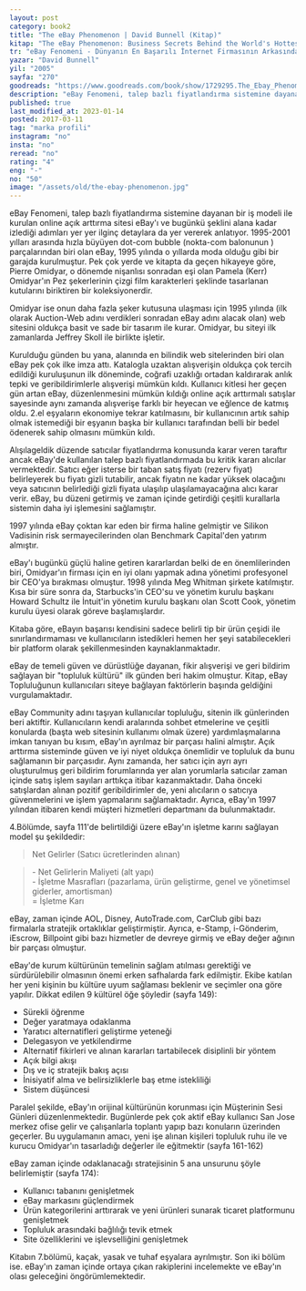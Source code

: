 ```yaml
---
layout: post  
category: book2  
title: "The eBay Phenomenon | David Bunnell (Kitap)"  
kitap: "The eBay Phenomenon: Business Secrets Behind the World's Hottest Internet Company"  
tr: "eBay Fenomeni - Dünyanın En Başarılı İnternet Firmasının Arkasındaki İş Sırları"  
yazar: "David Bunnell"  
yil: "2005"  
sayfa: "270"  
goodreads: "https://www.goodreads.com/book/show/1729295.The_Ebay_Phenomenon"
description: "eBay Fenomeni, talep bazlı fiyatlandırma sistemine dayanan bir iş modeline dayanan online açık arttırma sitesi ebay'i anlatıyor."
published: true
last_modified_at: 2023-01-14
posted: 2017-03-11
tag: "marka profili"
instagram: "no"
insta: "no"
reread: "no"
rating: "4"
eng: "-"
no: "50"
image: "/assets/old/the-ebay-phenomenon.jpg"
---
```


eBay Fenomeni, talep bazlı fiyatlandırma sistemine dayanan bir iş modeli ile kurulan online açık arttırma sitesi eBay'ı ve bugünkü şeklini alana kadar izlediği adımları yer yer ilginç detaylara da yer vererek anlatıyor. 1995-2001 yılları arasında hızla büyüyen dot-com bubble (nokta-com balonunun ) parçalarından biri olan eBay, 1995 yılında o yıllarda moda olduğu gibi bir garajda kurulmuştur. Pek çok yerde ve kitapta da geçen hikayeye göre, Pierre Omidyar, o dönemde nişanlısı sonradan eşi olan Pamela (Kerr) Omidyar'ın Pez şekerlerinin çizgi film karakterleri şeklinde tasarlanan kutularını biriktiren bir koleksiyonerdir.  
  
Omidyar ise onun daha fazla şeker kutusuna ulaşması için 1995 yılında (ilk olarak Auction-Web adını verdikleri sonradan eBay adını alacak olan) web sitesini oldukça basit ve sade bir tasarım ile kurar. Omidyar, bu siteyi ilk zamanlarda Jeffrey Skoll ile birlikte işletir.  
  
Kurulduğu günden bu yana, alanında en bilindik web sitelerinden biri olan eBay pek çok ilke imza attı. Katalogla uzaktan alışverişin oldukça çok tercih edildiği kuruluşunun ilk döneminde, coğrafi uzaklığı ortadan kaldırarak anlık tepki ve geribildirimlerle alışverişi mümkün kıldı. Kullanıcı kitlesi her geçen gün artan eBay, düzenlenmesini mümkün kıldığı online açık arttırmalı satışlar sayesinde aynı zamanda alışverişe farklı bir heyecan ve eğlence de katmış oldu. 2.el eşyaların ekonomiye tekrar katılmasını, bir kullanıcının artık sahip olmak istemediği bir eşyanın başka bir kullanıcı tarafından belli bir bedel ödenerek sahip olmasını mümkün kıldı.  
  
Alışılageldik düzende satıcılar fiyatlandırma konusunda karar veren taraftır ancak eBay'de kullanılan talep bazlı fiyatlandırmada bu kritik kararı alıcılar vermektedir. Satıcı eğer isterse bir taban satış fiyatı (rezerv fiyat) belirleyerek bu fiyatı gizli tutabilir, ancak fiyatın ne kadar yüksek olacağını veya satıcının belirlediği gizli fiyata ulaşılıp ulaşılamayacağına alıcı karar verir. eBay, bu düzeni getirmiş ve zaman içinde getirdiği çeşitli kurallarla sistemin daha iyi işlemesini sağlamıştır.  
  
1997 yılında eBay çoktan kar eden bir firma haline gelmiştir ve Silikon Vadisinin risk sermayecilerinden olan Benchmark Capital'den yatırım almıştır.  
  
eBay'ı bugünkü güçlü haline getiren kararlardan belki de en önemlilerinden biri, Omidyar'ın firması için en iyi olanı yapmak adına yönetimi profesyonel bir CEO'ya bırakması olmuştur. 1998 yılında Meg Whitman şirkete katılmıştır. Kısa bir süre sonra da, Starbucks'in CEO'su ve yönetim kurulu başkanı Howard Schultz ile İntuit'in yönetim kurulu başkanı olan Scott Cook, yönetim kurulu üyesi olarak göreve başlamışlardır.  
  
Kitaba göre, eBayın başarısı kendisini sadece belirli tip bir ürün çeşidi ile sınırlandırmaması ve kullanıcıların istedikleri hemen her şeyi satabilecekleri bir platform olarak şekillenmesinden kaynaklanmaktadır.  
  
eBay de temeli güven ve dürüstlüğe dayanan, fikir alışverişi ve geri bildirim sağlayan bir "topluluk kültürü" ilk günden beri hakim olmuştur. Kitap, eBay Topluluğunun kullanıcıları siteye bağlayan faktörlerin başında geldiğini vurgulamaktadır.  
  
eBay Community adını taşıyan kullanıcılar topluluğu, sitenin ilk günlerinden beri aktiftir. Kullanıcıların kendi aralarında sohbet etmelerine ve çeşitli konularda (başta web sitesinin kullanımı olmak üzere) yardımlaşmalarına imkan tanıyan bu kısım, eBay'ın ayrılmaz bir parçası halini almıştır. Açık arttırma sisteminde güven ve iyi niyet oldukça önemlidir ve topluluk da bunu sağlamanın bir parçasıdır. Aynı zamanda, her satıcı için ayrı ayrı oluşturulmuş geri bildirim forumlarında yer alan yorumlarla satıcılar zaman içinde satış işlem sayıları arttıkça itibar kazanmaktadır. Daha önceki satışlardan alınan pozitif geribildirimler de, yeni alıcıların o satıcıya güvenmelerini ve işlem yapmalarını sağlamaktadır. Ayrıca, eBay'ın 1997 yılından itibaren kendi müşteri hizmetleri departmanı da bulunmaktadır.  
  
4.Bölümde, sayfa 111'de belirtildiği üzere eBay'ın işletme karını sağlayan model şu şekildedir:  
  
> Net Gelirler (Satıcı ücretlerinden alınan)  
  
> \- Net Gelirlerin Maliyeti (alt yapı)  
> \- İşletme Masrafları (pazarlama, ürün geliştirme, genel ve yönetimsel giderler, amortisman)  
> \= İşletme Karı  
  
eBay, zaman içinde AOL, Disney, AutoTrade.com, CarClub gibi bazı firmalarla stratejik ortaklıklar geliştirmiştir. Ayrıca, e-Stamp, i-Gönderim, iEscrow, Billpoint gibi bazı hizmetler de devreye girmiş ve eBay değer ağının bir parçası olmuştur.  
  
eBay'de kurum kültürünün temelinin sağlam atılması gerektiği ve sürdürülebilir olmasının önemi erken safhalarda fark edilmiştir. Ekibe katılan her yeni kişinin bu kültüre uyum sağlaması beklenir ve seçimler ona göre yapılır. Dikkat edilen 9 kültürel öğe şöyledir (sayfa 149):  
- Sürekli öğrenme  
- Değer yaratmaya odaklanma  
- Yaratıcı alternatifleri geliştirme yeteneği  
- Delegasyon ve yetkilendirme  
- Alternatif fikirleri ve alınan kararları tartabilecek disiplinli bir yöntem  
- Açık bilgi akışı  
- Dış ve iç stratejik bakış açısı  
- İnisiyatif alma ve belirsizliklerle baş etme istekliliği  
- Sistem düşüncesi  
  
Paralel şekilde, eBay'ın orijinal kültürünün korunması için Müşterinin Sesi Günleri düzenlenmektedir. Bugünlerde pek çok aktif eBay kullanıcı San Jose merkez ofise gelir ve çalışanlarla toplantı yapıp bazı konuların üzerinden geçerler. Bu uygulamanın amacı, yeni işe alınan kişileri topluluk ruhu ile ve kurucu Omidyar'ın tasarladığı değerler ile eğitmektir (sayfa 161-162)  
  
eBay zaman içinde odaklanacağı stratejisinin 5 ana unsurunu şöyle belirlemiştir (sayfa 174):  
- Kullanıcı tabanını genişletmek  
- eBay markasını güçlendirmek  
- Ürün kategorilerini arttırarak ve yeni ürünleri sunarak ticaret platformunu genişletmek  
- Topluluk arasındaki bağlılığı tevik etmek  
- Site özelliklerini ve işlevselliğini genişletmek  
  
Kitabın 7.bölümü, kaçak, yasak ve tuhaf eşyalara ayrılmıştır. Son iki bölüm ise. eBay'ın zaman içinde ortaya çıkan rakiplerini incelemekte ve eBay'ın olası geleceğini öngörümlemektedir.  
  
  
